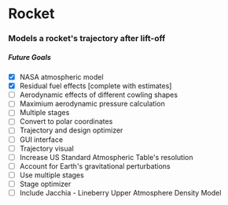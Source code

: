 # Rocket
### Models a rocket's trajectory after lift-off
##### Future Goals

- [x] NASA atmospheric model
- [x] Residual fuel effects [complete with estimates]
- [ ] Aerodynamic effects of different cowling shapes
- [ ] Maximium aerodynamic pressure calculation
- [ ] Multiple stages
- [ ] Convert to polar coordinates
- [ ] Trajectory and design optimizer
- [ ] GUI interface
- [ ] Trajectory visual
- [ ] Increase US Standard Atmospheric Table's resolution
- [ ] Account for Earth's gravitational perturbations
- [ ] Use multiple stages
- [ ] Stage optimizer
- [ ] Include Jacchia - Lineberry Upper Atmosphere Density Model
